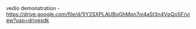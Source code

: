 vedio demonstration -https://drive.google.com/file/d/1IY2SXPLAUBoGhMpn7oi4a5t3n4VpQoSF/view?usp=drivesdk
